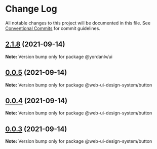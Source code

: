 # Change Log

All notable changes to this project will be documented in this file.
See [Conventional Commits](https://conventionalcommits.org) for commit guidelines.

## [2.1.8](https://github.com/yordanlv/lerna-monorepo-github-actions-release/compare/v2.1.4...v2.1.8) (2021-09-14)

**Note:** Version bump only for package @yordanlv/ui





## [0.0.5](https://github.com/websummit/web-ui-design-system/compare/@web-ui-design-system/button@0.0.2...@web-ui-design-system/button@0.0.5) (2021-09-14)

**Note:** Version bump only for package @web-ui-design-system/button





## [0.0.4](https://github.com/websummit/web-ui-design-system/compare/@web-ui-design-system/button@0.0.2...@web-ui-design-system/button@0.0.4) (2021-09-14)

**Note:** Version bump only for package @web-ui-design-system/button





## [0.0.3](https://github.com/websummit/web-ui-design-system/compare/@web-ui-design-system/button@0.0.2...@web-ui-design-system/button@0.0.3) (2021-09-14)

**Note:** Version bump only for package @web-ui-design-system/button
